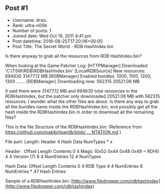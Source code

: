 ## Post #1
- Username: drsiu
- Rank: ultra-n00b
- Number of posts: 1
- Joined date: Wed Oct 19, 2011 4:41 pm
- Post datetime: 2016-06-25T17:20:06+00:00
- Post Title: The Secret World  -  RDB HashIndex.bin

Is there anyway to grab all the resources from RDB HashIndex.bin?

When looking at the Game Patcher Log:
[HTTPManager] Downloaded 'C:\TSW\RDB\RDBHashIndex.bin'
[LocalRDBSource] New resources: 694630   31477.12 MB
[RDBManager] Enabled bundles: 1000, 1100, 1200, 1300 .......
[RDBManager] Downloading new:   562315    20521.06 MB

It said there were 31477.12 MB and 694630 total resources in the RDBHashIndex, but the patcher only downloaded 20521.06 MB with 562315 resources. I wonder what the other files are about. Is there any way to grab all the bundles name inside the RDBHashIndex.bin, and possibly get all the hash inside the RDBHashIndex.bin in order to download all the remaining files?

This is the file Structure of the RDBHashIndex.bin:  (Reference from [https://github.com/joakibj/tswrdb/blob/ ... NTATION.md](https://github.com/joakibj/tswrdb/blob/develop/docs/DOCUMENTATION.md) )


File part:	      Length:
Header	              4
Hash Data	       NumTypes * x


Header	:
Offset	Length	          Contents
0	           4	                  Magic (0x52 0x44 0x48 0x49 = RDHI)
4	           4	                  Version (7)
8	           4	                  NumEntries
12	           4	                  NumTypes


Hash Data:
Offset	Length	               Contents
0	           4                     	RDB Type
4	           4             	     NumEntries
8	     NumEntries * 47	     Hash Entries


Sample of a RDBHashIndex.bin: [http://www.filedropper.com/rdbhashindex](http://www.filedropper.com/rdbhashindex)
